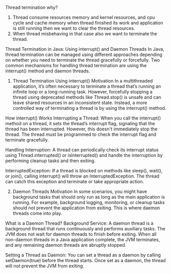 Thread termination 
why?
1. Thread consume resources memory and kernel resources, and cpu cycle and cache memory
   when thread finished its work and application is still running then we want to clear the thread resources.
2. When thread misbehaving in that case also we want to terminate the thread.

Thread Termination in Java: Using interrupt() and Daemon Threads
In Java, thread termination can be managed using different approaches depending on whether you need to terminate the thread gracefully or forcefully.
 Two common mechanisms for handling thread termination are using the interrupt() method and daemon threads.

1. Thread Termination Using interrupt()
Motivation
In a multithreaded application, it’s often necessary to terminate a thread that’s running an infinite loop or a long-running task. However, forcefully stopping
 a thread using deprecated methods like Thread.stop() is unsafe and can leave shared resources in an inconsistent state. Instead, a more controlled way of terminating 
 a thread is by using the interrupt() method.

How interrupt() Works
Interrupting a Thread: 
When you call the interrupt() method on a thread, it sets the thread’s interrupt flag, signaling that the thread has been interrupted.
 However, this doesn't immediately stop the thread. The thread must be programmed to check the interrupt flag and terminate gracefully.

Handling Interruption:
 A thread can periodically check its interrupt status using Thread.interrupted() or isInterrupted() and handle the interruption by performing cleanup tasks and then exiting.

InterruptedException: 
If a thread is blocked on methods like sleep(), wait(), or join(), calling interrupt() will throw an InterruptedException. 
The thread can catch this exception and terminate or take appropriate action.

2. Daemon Threads
Motivation
In some scenarios, you might have background tasks that should only run as long as the main application is running. For example, background logging, monitoring, 
or cleanup tasks should not prevent the application from exiting. This is where daemon threads come into play.

What is a Daemon Thread?
Background Service: A daemon thread is a background thread that runs continuously and performs auxiliary tasks. The JVM does not wait for daemon threads to finish before exiting.
When all non-daemon threads in a Java application complete, the JVM terminates, and any remaining daemon threads are abruptly stopped.

Setting a Thread as Daemon: You can set a thread as a daemon by calling setDaemon(true) before the thread starts. Once set as a daemon, the thread will not prevent 
the JVM from exiting.